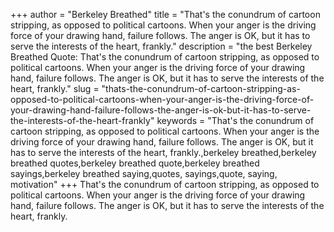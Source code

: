 +++
author = "Berkeley Breathed"
title = "That's the conundrum of cartoon stripping, as opposed to political cartoons. When your anger is the driving force of your drawing hand, failure follows. The anger is OK, but it has to serve the interests of the heart, frankly."
description = "the best Berkeley Breathed Quote: That's the conundrum of cartoon stripping, as opposed to political cartoons. When your anger is the driving force of your drawing hand, failure follows. The anger is OK, but it has to serve the interests of the heart, frankly."
slug = "thats-the-conundrum-of-cartoon-stripping-as-opposed-to-political-cartoons-when-your-anger-is-the-driving-force-of-your-drawing-hand-failure-follows-the-anger-is-ok-but-it-has-to-serve-the-interests-of-the-heart-frankly"
keywords = "That's the conundrum of cartoon stripping, as opposed to political cartoons. When your anger is the driving force of your drawing hand, failure follows. The anger is OK, but it has to serve the interests of the heart, frankly.,berkeley breathed,berkeley breathed quotes,berkeley breathed quote,berkeley breathed sayings,berkeley breathed saying,quotes, sayings,quote, saying, motivation"
+++
That's the conundrum of cartoon stripping, as opposed to political cartoons. When your anger is the driving force of your drawing hand, failure follows. The anger is OK, but it has to serve the interests of the heart, frankly.
